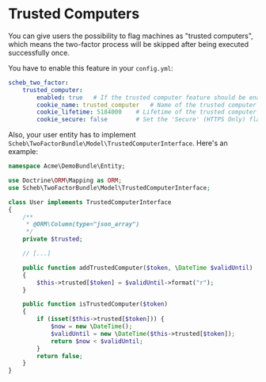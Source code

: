 Trusted Computers
=================

You can give users the possibility to flag machines as "trusted computers", which means the two-factor process will be skipped after being executed successfully once.

You have to enable this feature in your `config.yml`:

```yaml
scheb_two_factor:
    trusted_computer:
        enabled: true   # If the trusted computer feature should be enabled
        cookie_name: trusted_computer   # Name of the trusted computer cookie
        cookie_lifetime: 5184000    # Lifetime of the trusted computer cookie
        cookie_secure: false        # Set the 'Secure' (HTTPS Only) flag on the trusted_computer cookie
```

Also, your user entity has to implement `Scheb\TwoFactorBundle\Model\TrustedComputerInterface`. Here's an example:

```php
namespace Acme\DemoBundle\Entity;

use Doctrine\ORM\Mapping as ORM;
use Scheb\TwoFactorBundle\Model\TrustedComputerInterface;

class User implements TrustedComputerInterface
{
    /**
     * @ORM\Column(type="json_array")
     */
    private $trusted;

    // [...]

    public function addTrustedComputer($token, \DateTime $validUntil)
    {
        $this->trusted[$token] = $validUntil->format("r");
    }

    public function isTrustedComputer($token)
    {
        if (isset($this->trusted[$token])) {
            $now = new \DateTime();
            $validUntil = new \DateTime($this->trusted[$token]);
            return $now < $validUntil;
        }
        return false;
    }
}
```

